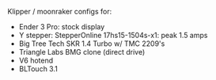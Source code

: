 Klipper / moonraker configs for:
* Ender 3 Pro: stock display
* Y stepper: StepperOnline 17hs15-1504s-x1: peak 1.5 amps
* Big Tree Tech SKR 1.4 Turbo w/ TMC 2209's
* Triangle Labs BMG clone (direct drive)
* V6 hotend
* BLTouch 3.1

